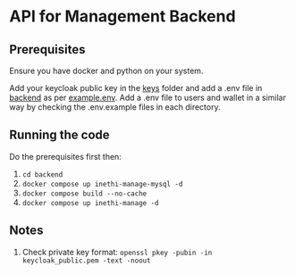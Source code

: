 # API for Management Backend

## Prerequisites
Ensure you have docker and python on your system.

Add your keycloak public key in the [keys](keys) folder and add a .env file in [backend](backend) as per [example.env](backend/backend/.env.example). Add a .env file to users and wallet in a similar way by checking the .env.example files in each directory.

## Running the code
Do the prerequisites first then:
1. `cd backend`
2. `docker compose up inethi-manage-mysql -d`
3. `docker compose build --no-cache`
4. `docker compose up inethi-manage -d`

## Notes
1. Check private key format: `openssl pkey -pubin -in keycloak_public.pem -text -noout`